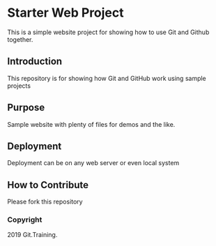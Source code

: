 # Starter Web Project

This is a simple website project for showing how to use Git and Github together.

## Introduction

This repository is for showing how Git and GitHub work using sample projects

## Purpose

Sample website with plenty of files for demos and the like.

## Deployment

Deployment can be on any web server or even local system

## How to Contribute

Please fork this repository

### Copyright

2019 Git.Training.
